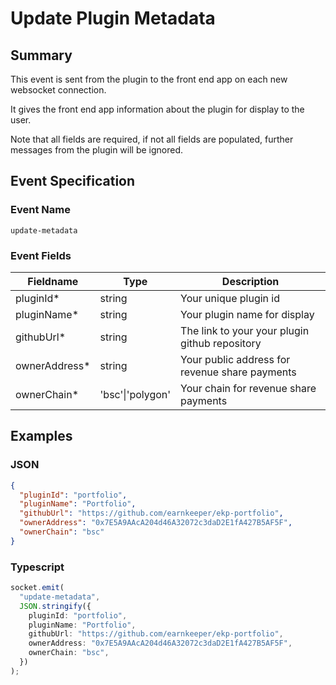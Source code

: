 # Update Plugin Metadata

## Summary

This event is sent from the plugin to the front end app on each new websocket connection.

It gives the front end app information about the plugin for display to the user.

Note that all fields are required, if not all fields are populated, further messages from the plugin will be ignored.

## Event Specification

### Event Name

`update-metadata`

### Event Fields

| Fieldname      | Type             | Description                                    |
| -------------- | ---------------- | ---------------------------------------------- |
| pluginId\*     | string           | Your unique plugin id                          |
| pluginName\*   | string           | Your plugin name for display                   |
| githubUrl\*    | string           | The link to your your plugin github repository |
| ownerAddress\* | string           | Your public address for revenue share payments |
| ownerChain\*   | 'bsc'\|'polygon' | Your chain for revenue share payments          |

## Examples

### JSON

```json
{
  "pluginId": "portfolio",
  "pluginName": "Portfolio",
  "githubUrl": "https://github.com/earnkeeper/ekp-portfolio",
  "ownerAddress": "0x7E5A9AAcA204d46A32072c3daD2E1fA427B5AF5F",
  "ownerChain": "bsc"
}
```

### Typescript

```typescript
socket.emit(
  "update-metadata",
  JSON.stringify({
    pluginId: "portfolio",
    pluginName: "Portfolio",
    githubUrl: "https://github.com/earnkeeper/ekp-portfolio",
    ownerAddress: "0x7E5A9AAcA204d46A32072c3daD2E1fA427B5AF5F",
    ownerChain: "bsc",
  })
);
```
